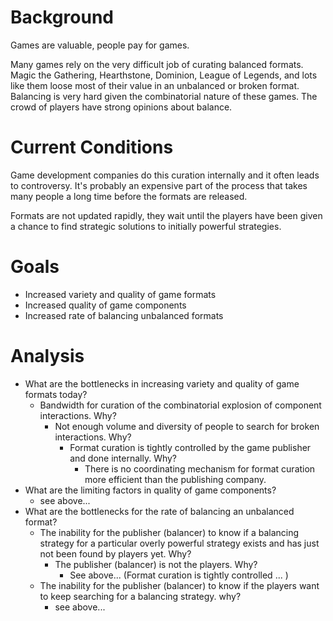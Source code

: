 # Background

Games are valuable, people pay for games.

Many games rely on the very difficult job of curating balanced formats. Magic the Gathering, Hearthstone, Dominion, League of Legends, and lots like them loose most of their value in an unbalanced or broken format. Balancing is very hard given the combinatorial nature of these games. The crowd of players have strong opinions about balance.

# Current Conditions

Game development companies do this curation internally and it often leads to controversy. It's probably an expensive part of the process that takes many people a long time before the formats are released.

Formats are not updated rapidly, they wait until the players have been given a chance to find strategic solutions to initially powerful strategies. 

# Goals

- Increased variety and quality of game formats
- Increased quality of game components
- Increased rate of balancing unbalanced formats

# Analysis

- What are the bottlenecks in increasing variety and quality of game formats today?
  - Bandwidth for curation of the combinatorial explosion of component interactions. Why?
    - Not enough volume and diversity of people to search for broken interactions. Why?
      - Format curation is tightly controlled by the game publisher and done internally. Why?
        - There is no coordinating mechanism for format curation more efficient than the publishing company.
- What are the limiting factors in quality of game components?
  - see above...
- What are the bottlenecks for the rate of balancing an unbalanced format?
  - The inability for the publisher (balancer) to know if a balancing strategy for a particular overly powerful strategy exists and has just not been found by players yet. Why?
    - The publisher (balancer) is not the players. Why?
      - See above... (Format curation is tightly controlled ... )
  - The inability for the publisher (balancer) to know if the players want to keep searching for a balancing strategy. why?
    - see above...
